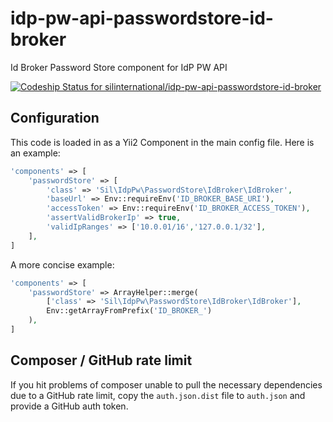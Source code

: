 # idp-pw-api-passwordstore-id-broker
Id Broker Password Store component for IdP PW API

[ ![Codeship Status for silinternational/idp-pw-api-passwordstore-id-broker](https://app.codeship.com/projects/54f3f840-f7ac-0134-c2f5-62bad16a2d4d/status?branch=master)](https://app.codeship.com/projects/210779)

## Configuration
This code is loaded in as a Yii2 Component in the main config file. Here is an example:

```php
'components' => [
    'passwordStore' => [
        'class' => 'Sil\IdpPw\PasswordStore\IdBroker\IdBroker',
        'baseUrl' => Env::requireEnv('ID_BROKER_BASE_URI'),
        'accessToken' => Env::requireEnv('ID_BROKER_ACCESS_TOKEN'),
        'assertValidBrokerIp' => true,
        'validIpRanges' => ['10.0.01/16','127.0.0.1/32'],
    ],
]
```

A more concise example:

```php
'components' => [
    'passwordStore' => ArrayHelper::merge(
        ['class' => 'Sil\IdpPw\PasswordStore\IdBroker\IdBroker'],
        Env::getArrayFromPrefix('ID_BROKER_')
    ),
]
```


## Composer / GitHub rate limit
If you hit problems of composer unable to pull the necessary dependencies
due to a GitHub rate limit, copy the `auth.json.dist` file to `auth.json` and
provide a GitHub auth token.

